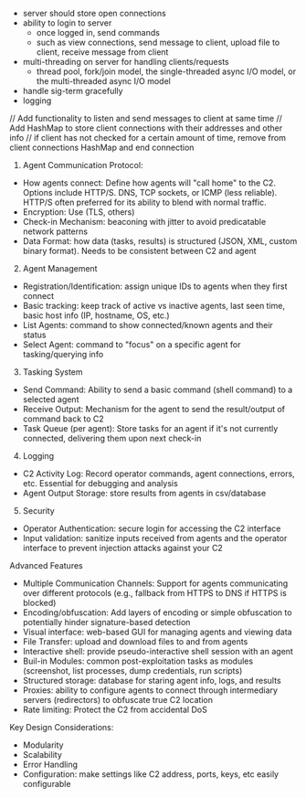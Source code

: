 - server should store open connections
- ability to login to server
    - once logged in, send commands
    - such as view connections, send message to client, upload file to client, receive message from client
- multi-threading on server for handling clients/requests
    - thread pool, fork/join model, the single-threaded async I/O model, or the multi-threaded async I/O model
- handle sig-term gracefully
- logging


// Add functionality to listen and send messages to client at same time
// Add HashMap to store client connections with their addresses and other info
// if client has not checked for a certain amount of time, remove from client connections HashMap and end connection

1. Agent Communication Protocol:
- How agents connect: Define how agents will "call home" to the C2. Options include HTTP/S. DNS, TCP sockets, or ICMP (less reliable). HTTP/S often preferred for its ability to blend with normal traffic.
- Encryption: Use (TLS, others)
- Check-in Mechanism: beaconing with jitter to avoid predicatable network patterns
- Data Format: how data (tasks, results) is structured (JSON, XML, custom binary format). Needs to be consistent between C2 and agent

2. Agent Management
- Registration/Identification: assign unique IDs to agents when they first connect
- Basic tracking: keep track of active vs inactive agents, last seen time, basic host info (IP, hostname, OS, etc.)
- List Agents: command to show connected/known agents and their status
- Select Agent: command to "focus" on a specific agent for tasking/querying info

3. Tasking System
- Send Command: Ability to send a basic command (shell command) to a selected agent
- Receive Output: Mechanism for the agent to send the result/output of command back to C2
- Task Queue (per agent): Store tasks for an agent if it's not currently connected, delivering them upon next check-in

4. Logging
- C2 Activity Log: Record operator commands, agent connections, errors, etc. Essential for debugging and analysis
- Agent Output Storage: store results from agents in csv/database

5. Security
- Operator Authentication: secure login for accessing the C2 interface
- Input validation: sanitize inputs received from agents and the operator interface to prevent injection attacks against your C2


Advanced Features
- Multiple Communication Channels: Support for agents communicating over different protocols (e.g., fallback from HTTPS to DNS if HTTPS is blocked)
- Encoding/obfuscation: Add layers of encoding or simple obfuscation to potentially hinder signature-based detection
- Visual interface: web-based GUI for managing agents and viewing data
- File Transfer: upload and download files to and from agents
- Interactive shell: provide pseudo-interactive shell session with an agent
- Buil-in Modules: common post-exploitation tasks as modules (screenshot, list processes, dump credentials, run scripts)
- Structured storage: database for staring agent info, logs, and results
- Proxies: ability to configure agents to connect through intermediary servers (redirectors) to obfuscate true C2 location
- Rate limiting: Protect the C2 from accidental DoS

Key Design Considerations:
- Modularity
- Scalability
- Error Handling
- Configuration: make settings like C2 address, ports, keys, etc easily configurable

